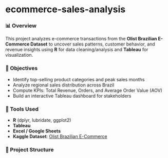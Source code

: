 # ecommerce-sales-analysis
### 📊 Overview
This project analyzes e-commerce transactions from the **Olist Brazilian E-Commerce Dataset** to uncover sales patterns, customer behavior, and revenue insights using **R** for data cleaning/analysis and **Tableau** for visualization.

### 🧠 Objectives
- Identify top-selling product categories and peak sales months  
- Analyze regional sales distribution across Brazil  
- Compute KPIs: Total Revenue, Orders, and Average Order Value (AOV)  
- Build an interactive Tableau dashboard for stakeholders

### 🧩 Tools Used
- **R** (dplyr, lubridate, ggplot2)  
- **Tableau**  
- **Excel / Google Sheets**  
- **Kaggle Dataset**: [Olist Brazilian E-Commerce](https://www.kaggle.com/datasets/olistbr/brazilian-ecommerce)

### 📁 Project Structure
